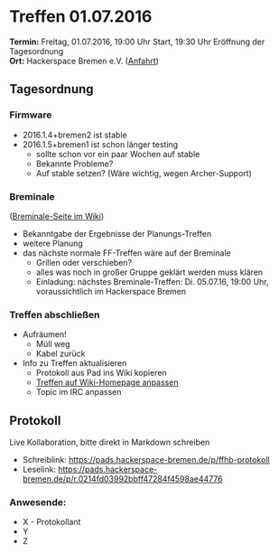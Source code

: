 # Treffen 01.07.2016

**Termin:** Freitag, 01.07.2016, 19:00 Uhr Start, 19:30 Uhr Eröffnung der Tagesordnung  
**Ort:** Hackerspace Bremen e.V. ([Anfahrt](https://www.hackerspace-bremen.de/anfahrt/))
 
## Tagesordnung

### Firmware
* 2016.1.4+bremen2 ist stable
* 2016.1.5+bremen1 ist schon länger testing
  * sollte schon vor ein paar Wochen auf stable
  * Bekannte Probleme?
  * Auf stable setzen? (Wäre wichtig, wegen Archer-Support)

### Breminale
([Breminale-Seite im Wiki](http://wiki.bremen.freifunk.net/Events/Breminale/2016/Alles))
* Bekanntgabe der Ergebnisse der Planungs-Treffen
* weitere Planung
* das nächste normale FF-Treffen wäre auf der Breminale
  * Grillen oder verschieben?
  * alles was noch in großer Gruppe geklärt werden muss klären
  * Einladung: nächstes Breminale-Treffen: Di. 05.07.16, 19:00 Uhr, voraussichtlich im Hackerspace Bremen

### Treffen abschließen
* Aufräumen!
  * Müll weg
  * Kabel zurück
* Info zu Treffen aktualisieren
  * Protokoll aus Pad ins Wiki kopieren
  * [Treffen auf Wiki-Homepage anpassen](Home)
  * Topic im IRC anpassen


## Protokoll
Live Kollaboration, bitte direkt in Markdown schreiben
* Schreiblink: https://pads.hackerspace-bremen.de/p/ffhb-protokoll
* Leselink: https://pads.hackerspace-bremen.de/p/r.0214fd03992bbff47284f4598ae44776

### Anwesende:
* X - Protokollant
* Y
* Z